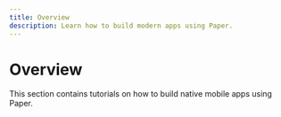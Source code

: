 ```yaml
---
title: Overview
description: Learn how to build modern apps using Paper.
---
```


# Overview

This section contains tutorials on how to build native mobile apps using Paper.